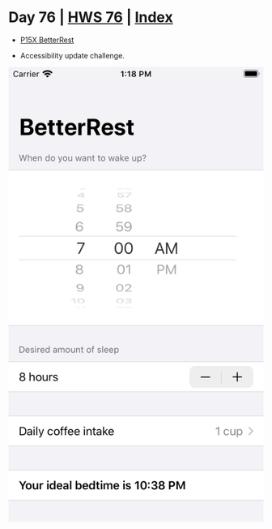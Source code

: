 # Day 76 | [HWS 76](https://www.hackingwithswift.com/100/swiftui/76) | [Index](https://github.com/JulesMoorhouse/100DaysOfSwiftUI/blob/main/README.md)

- [P15X BetterRest](https://github.com/JulesMoorhouse/100DaysOfSwiftUI/blob/main/P15X%20BetterRest/P04C%20BetterRest/ContentView.swift) 
 
- Accessibility update challenge.

<img src="../Images/day28.png">